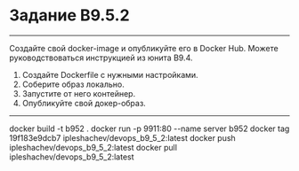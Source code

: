 # Задание B9.5.2
___
Создайте свой docker-image и опубликуйте его в Docker Hub. Можете руководствоваться инструкцией из юнита B9.4.

1) Создайте Dockerfile с нужными настройками.
2) Соберите образ локально.
3) Запустите от него контейнер.
4) Опубликуйте свой докер-образ.

___
docker build -t b952 . 
docker run -p 9911:80 --name server b952
docker tag 19f183e9dcb7 ipleshachev/devops_b9_5_2:latest
docker push ipleshachev/devops_b9_5_2:latest
docker pull ipleshachev/devops_b9_5_2:latest